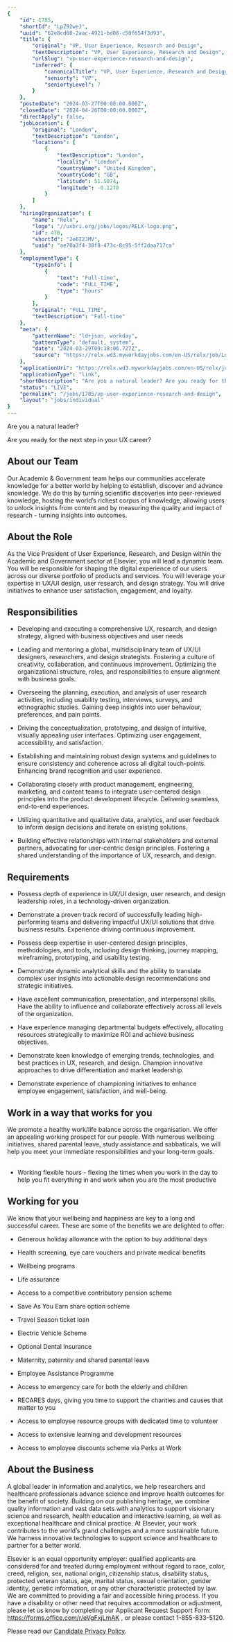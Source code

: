 ```yaml
---
{
	"id": 1785,
	"shortId": "LpZ92weJ",
	"uuid": "62e8cd60-2aac-4921-bd08-c50f654f3d93",
	"title": {
		"original": "VP, User Experience, Research and Design",
		"textDescription": "VP, User Experience, Research and Design",
		"urlSlug": "vp-user-experience-research-and-design",
		"inferred": {
			"canonicalTitle": "VP, User Experience, Research and Design",
			"seniorty": "VP",
			"seniortyLevel": 7
		}
	},
	"postedDate": "2024-03-27T00:00:00.000Z",
	"closedDate": "2024-04-26T00:00:00.000Z",
	"directApply": false,
	"jobLocation": {
		"original": "London",
		"textDescription": "London",
		"locations": [
			{
				"textDescription": "London",
				"locality": "London",
				"countryName": "United Kingdom",
				"countryCode": "GB",
				"latitude": 51.5074,
				"longitude": -0.1278
			}
		]
	},
	"hiringOrganization": {
		"name": "Relx",
		"logo": "//uxbri.org/jobs/logos/RELX-logo.png",
		"id": 470,
		"shortId": "2e6I2JMV",
		"uuid": "ae70a3f4-38f8-473c-8c95-5ff2daa717ca"
	},
	"employmentType": {
		"typeInfo": [
			{
				"text": "Full-time",
				"code": "FULL_TIME",
				"type": "hours"
			}
		],
		"original": "FULL_TIME",
		"textDescription": "Full-time"
	},
	"meta": {
		"patternName": "ld+json, workday",
		"patternType": "default, system",
		"date": "2024-03-29T09:18:06.727Z",
		"source": "https://relx.wd3.myworkdayjobs.com/en-US/relx/job/London/VP--User-Experience--Research-and-Design_R75319-2"
	},
	"applicationUri": "https://relx.wd3.myworkdayjobs.com/en-US/relx/job/London/VP--User-Experience--Research-and-Design_R75319-2/apply",
	"applicationType": "link",
	"shortDescription": "Are you a natural leader? Are you ready for the next step in your UX career? About our Team Our Academic Government team helps our communities accelerate knowledge for a better world by helping to",
	"status": "LIVE",
	"permalink": "/jobs/1785/vp-user-experience-research-and-design",
	"layout": "jobs/individual"
}
---
```

<p>Are you a natural leader?</p><p>Are you ready for the next step in your UX career?</p><h2>About our Team</h2><p>Our Academic &amp; Government team helps our communities accelerate knowledge for a better world by helping to establish, discover and advance knowledge. We do this by turning scientific discoveries into peer-reviewed knowledge, hosting the world’s richest corpus of knowledge, allowing users to unlock insights from content and by measuring the quality and impact of research - turning insights into outcomes.</p><h2>About the Role</h2><p>As the Vice President of User Experience, Research, and Design within the Academic and Government sector at Elsevier, you will lead a dynamic team. You will be responsible for shaping the digital experience of our users across our diverse portfolio of products and services. You will leverage your expertise in UX/UI design, user research, and design strategy. You will drive initiatives to enhance user satisfaction, engagement, and loyalty.</p><h2>Responsibilities</h2><ul><li><p>Developing and executing a comprehensive UX, research, and design strategy, aligned with business objectives and user needs</p></li><li><p>Leading and mentoring a global, multidisciplinary team of UX/UI designers, researchers, and design strategists. Fostering a culture of creativity, collaboration, and continuous improvement. Optimizing the organizational structure, roles, and responsibilities to ensure alignment with business goals.</p></li><li><p>Overseeing the planning, execution, and analysis of user research activities, including usability testing, interviews, surveys, and ethnographic studies. Gaining deep insights into user behaviour, preferences, and pain points.</p></li><li><p>Driving the conceptualization, prototyping, and design of intuitive, visually appealing user interfaces. Optimizing user engagement, accessibility, and satisfaction.</p></li><li><p>Establishing and maintaining robust design systems and guidelines to ensure consistency and coherence across all digital touch-points. Enhancing brand recognition and user experience.</p></li><li><p>Collaborating closely with product management, engineering, marketing, and content teams to integrate user-centered design principles into the product development lifecycle. Delivering seamless, end-to-end experiences.</p></li><li><p>Utilizing quantitative and qualitative data, analytics, and user feedback to inform design decisions and iterate on existing solutions.</p></li><li><p>Building effective relationships with internal stakeholders and external partners, advocating for user-centric design principles. Fostering a shared understanding of the importance of UX, research, and design.</p></li></ul><h2>Requirements</h2><ul><li><p>Possess depth of experience in UX/UI design, user research, and design leadership roles, in a technology-driven organization.</p></li><li><p>Demonstrate a proven track record of successfully leading high-performing teams and delivering impactful UX/UI solutions that drive business results. Experience driving continuous improvement.</p></li><li><p>Possess deep expertise in user-centered design principles, methodologies, and tools, including design thinking, journey mapping, wireframing, prototyping, and usability testing.</p></li><li><p>Demonstrate dynamic analytical skills and the ability to translate complex user insights into actionable design recommendations and strategic initiatives.</p></li><li><p>Have excellent communication, presentation, and interpersonal skills. Have the ability to influence and collaborate effectively across all levels of the organization.</p></li><li><p>Have experience managing departmental budgets effectively, allocating resources strategically to maximize ROI and achieve business objectives.</p></li><li><p>Demonstrate keen knowledge of emerging trends, technologies, and best practices in UX, research, and design. Champion innovative approaches to drive differentiation and market leadership.</p></li><li><p>Demonstrate experience of championing initiatives to enhance employee engagement, satisfaction, and well-being.</p></li></ul><h2>Work in a way that works for you</h2><p>We promote a healthy work/life balance across the organisation. We offer an appealing working prospect for our people. With numerous wellbeing initiatives, shared parental leave, study assistance and sabbaticals, we will help you meet your immediate responsibilities and your long-term goals.<br>&nbsp;</p><ul><li><p>Working flexible hours - flexing the times when you work in the day to help you fit everything in and work when you are the most productive</p></li></ul><h2>Working for you</h2><p>We know that your wellbeing and happiness are key to a long and successful career. These are some of the benefits we are delighted to offer:</p><ul><li><p>Generous holiday allowance with the option to buy additional days</p></li><li><p>Health screening, eye care vouchers and private medical benefits</p></li><li><p>Wellbeing programs</p></li><li><p>Life assurance</p></li><li><p>Access to a competitive contributory pension scheme</p></li><li><p>Save As You Earn share option scheme</p></li><li><p>Travel Season ticket loan</p></li><li><p>Electric Vehicle Scheme</p></li><li><p>Optional Dental Insurance</p></li><li><p>Maternity, paternity and shared parental leave</p></li><li><p>Employee Assistance Programme</p></li><li><p>Access to emergency care for both the elderly and children</p></li><li><p>RECARES days, giving you time to support the charities and causes that matter to you</p></li><li><p>Access to employee resource groups with dedicated time to volunteer</p></li><li><p>Access to extensive learning and development resources</p></li><li><p>Access to employee discounts scheme via Perks at Work</p></li></ul><h2>About the Business</h2><p>A global leader in information and analytics, we help researchers and healthcare professionals advance science and improve health outcomes for the benefit of society. Building on our publishing heritage, we combine quality information and vast data sets with analytics to support visionary science and research, health education and interactive learning, as well as exceptional healthcare and clinical practice. At Elsevier, your work contributes to the world’s grand challenges and a more sustainable future. We harness innovative technologies to support science and healthcare to partner for a better world.</p><p>Elsevier is an equal opportunity employer: qualified applicants are considered for and treated during employment without regard to race, color, creed, religion, sex, national origin, citizenship status, disability status, protected veteran status, age, marital status, sexual orientation, gender identity, genetic information, or any other characteristic protected by law. We are committed to providing a fair and accessible hiring process. If you have a disability or other need that requires accommodation or adjustment, please let us know by completing our Applicant Request Support Form: <a target="_blank" rel="noopener noreferrer nofollow" href="https://nam11.safelinks.protection.outlook.com/?url=https%3A%2F%2Fforms.office.com%2Fr%2FeVgFxjLmAK&amp;data=05%7C01%7CSharon.Martin%40lexisnexis.com%7Cabdf3ba022bd4d8e4d4a08db20e74ed3%7C9274ee3f94254109a27f9fb15c10675d%7C0%7C0%7C638139950097986426%7CUnknown%7CTWFpbGZsb3d8eyJWIjoiMC4wLjAwMDAiLCJQIjoiV2luMzIiLCJBTiI6Ik1haWwiLCJXVCI6Mn0%3D%7C3000%7C%7C%7C&amp;sdata=lVgVu8BCpJtairuAE6wAofK9Lc2ZhkRrOkdai9Q2FxM%3D&amp;reserved=0">https://forms.office.com/r/eVgFxjLmAK</a> , or please contact 1-855-833-5120.</p><p>Please read our <a target="_blank" rel="noopener noreferrer nofollow" href="https://www.relx.com/careers/join-us/privacy">Candidate Privacy Policy</a>.</p>
